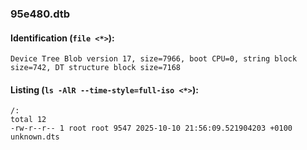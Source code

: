 ### 95e480.dtb
#### Identification (`file <*>`):
```
Device Tree Blob version 17, size=7966, boot CPU=0, string block size=742, DT structure block size=7168
```
#### Listing (`ls -AlR --time-style=full-iso <*>`):
```
/:
total 12
-rw-r--r-- 1 root root 9547 2025-10-10 21:56:09.521904203 +0100 unknown.dts
```

